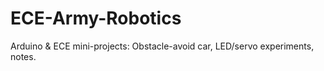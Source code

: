 # ECE-Army-Robotics
Arduino &amp; ECE mini-projects: Obstacle-avoid car, LED/servo experiments, notes.

